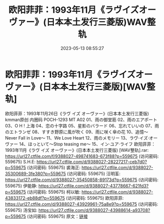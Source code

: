 ﻿---
title: 欧阳菲菲：1993年11月《ラヴイズオーヴァー》(日本本土发行三菱版)WAV整轨
date: 2023-05-13 08:55:27
categories: WAV车载音乐、镜像
tags: 华语中文
---
# 欧阳菲菲：1993年11月《ラヴイズオーヴァー》(日本本土发行三菱版)[WAV整轨]

欧阳菲菲：1993年11月26日《ラヴ イズ オーヴァー》(日本本土发行三菱版)
kmman原创
内圈码 POCH-1293 MT A02
01、雨の御堂筋
02、雨のエアポート
03、O H ! 上海
04、恋の十字路
05、星影のバラード
06、忘れていいの
07、雨のエトランゼ
08、すすき野原に風が吹く
09、雨に咲く傘の花
10、追憶～Never Fall in Love～
11、We Love Heart
12、雨のメモリー
13、ラヴ·イズ·オーヴァー
14、ほっといて～Stop teasing me～
15、イン·ユア·ライフ
欧阳菲菲：1993年11月《ラヴ イズ オーヴァー》(日本本土发行三菱版) [WAV整轨].rar: https://url27.ctfile.com/f/9388027-498741683-673f88?p=559675
(访问密码: 559675)
S.H.E: https://url27.ctfile.com/d/9388027-28227217-ceb7d0?p=559675
(访问密码: 559675)
裘海正: https://url27.ctfile.com/d/9388027-35300689-3fe380?p=559675
(访问密码: 559675)
汪明荃: https://url27.ctfile.com/d/9388027-35450858-89173d?p=559675
(访问密码: 559675)
伊能静: https://url27.ctfile.com/d/9388027-43778667-621fd3?p=559675
(访问密码: 559675)
柯以敏: https://url27.ctfile.com/d/9388027-43833172-eb88df?p=559675
(访问密码: 559675)
欧阳菲菲: https://url27.ctfile.com/d/9388027-43929961-75a8e9?p=559675
(访问密码: 559675)
汤宝如: https://url27.ctfile.com/d/9388027-43988614-a93708?p=559675
(访问密码: 559675)
原文：[链接](https://blog.sina.com.cn/s/blog_1647c7e76010311un.html)